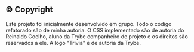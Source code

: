 ## ©️ Copyright

Este projeto foi inicialmente desenvolvido em grupo. Todo o código refatorado são de minha autoria. O CSS implementado são de autoria do Reinaldo Coelho, aluno da Trybe companheiro de projeto e os direitos são reservados a ele. A logo "Trivia" é de autoria da Trybe.
